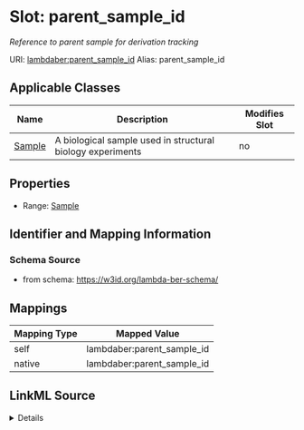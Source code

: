 

# Slot: parent_sample_id 


_Reference to parent sample for derivation tracking_





URI: [lambdaber:parent_sample_id](https://w3id.org/lambda-ber-schema/parent_sample_id)
Alias: parent_sample_id

<!-- no inheritance hierarchy -->





## Applicable Classes

| Name | Description | Modifies Slot |
| --- | --- | --- |
| [Sample](Sample.md) | A biological sample used in structural biology experiments |  no  |






## Properties

* Range: [Sample](Sample.md)




## Identifier and Mapping Information






### Schema Source


* from schema: https://w3id.org/lambda-ber-schema/




## Mappings

| Mapping Type | Mapped Value |
| ---  | ---  |
| self | lambdaber:parent_sample_id |
| native | lambdaber:parent_sample_id |




## LinkML Source

<details>
```yaml
name: parent_sample_id
description: Reference to parent sample for derivation tracking
from_schema: https://w3id.org/lambda-ber-schema/
rank: 1000
alias: parent_sample_id
owner: Sample
domain_of:
- Sample
range: Sample

```
</details>